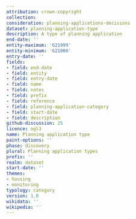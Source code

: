 ```yaml
---
attribution: crown-copyright
collection:
consideration: planning-applications-decisions
dataset: planning-application-type
description: A type of planning application
end-date: ''
entity-maximum: '621999'
entity-minimum: '621000'
entry-date: ''
fields:
- field: end-date
- field: entity
- field: entry-date
- field: name
- field: notes
- field: prefix
- field: reference
- field: planning-application-category
- field: start-date
- field: description
github-discussion: 25
licence: ogl3
name: Planning application type
paint-options: ''
phase: discovery
plural: Planning application types
prefix: ''
realm: dataset
start-date: ''
themes:
- housing
- monitoring
typology: category
version: 1.0
wikidata: ''
wikipedia: ''
---
```

